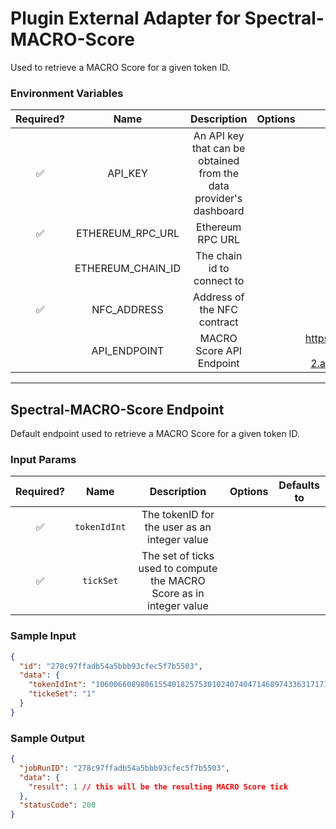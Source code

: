 # Plugin External Adapter for Spectral-MACRO-Score

Used to retrieve a MACRO Score for a given token ID.

### Environment Variables

| Required? |       Name        |                            Description                             | Options |                          Defaults to                           |
| :-------: | :---------------: | :----------------------------------------------------------------: | :-----: | :------------------------------------------------------------: |
|    ✅     |      API_KEY      | An API key that can be obtained from the data provider's dashboard |         |                                                                |
|    ✅     | ETHEREUM_RPC_URL  |                          Ethereum RPC URL                          |         |                                                                |
|           | ETHEREUM_CHAIN_ID |                     The chain id to connect to                     |         |                               1                                |
|    ✅     |    NFC_ADDRESS    |                    Address of the NFC contract                     |         |                                                                |
|           |   API_ENDPOINT    |                      MACRO Score API Endpoint                      |         | https://xzff24vr3m.execute-api.us-east-2.amazonaws.com/default |

---

## Spectral-MACRO-Score Endpoint

Default endpoint used to retrieve a MACRO Score for a given token ID.

### Input Params

| Required? |     Name     |                             Description                              | Options | Defaults to |
| :-------: | :----------: | :------------------------------------------------------------------: | :-----: | :---------: |
|    ✅     | `tokenIdInt` |             The tokenID for the user as an integer value             |         |             |
|    ✅     |  `tickSet`   | The set of ticks used to compute the MACRO Score as in integer value |         |             |

### Sample Input

```json
{
  "id": "278c97ffadb54a5bbb93cfec5f7b5503",
  "data": {
    "tokenIdInt": "106006608980615540182575301024074047146897433631717113916135614816662076801843",
    "tickeSet": "1"
  }
}
```

### Sample Output

```json
{
  "jobRunID": "278c97ffadb54a5bbb93cfec5f7b5503",
  "data": {
    "result": 1 // this will be the resulting MACRO Score tick
  },
  "statusCode": 200
}
```
